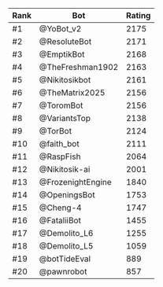 Rank|Bot|Rating
---|---|---
#1|@YoBot_v2|2175
#2|@ResoluteBot|2171
#3|@EmptikBot|2168
#4|@TheFreshman1902|2163
#5|@Nikitosikbot|2161
#6|@TheMatrix2025|2156
#7|@ToromBot|2156
#8|@VariantsTop|2138
#9|@TorBot|2124
#10|@faith_bot|2111
#11|@RaspFish|2064
#12|@Nikitosik-ai|2001
#13|@FrozenightEngine|1840
#14|@OpeningsBot|1753
#15|@Cheng-4|1747
#16|@FataliiBot|1455
#17|@Demolito_L6|1255
#18|@Demolito_L5|1059
#19|@botTideEval|889
#20|@pawnrobot|857
